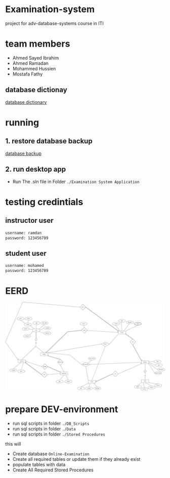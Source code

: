 # Examination-system
project for adv-database-systems course in ITI

# team members
- Ahmed Sayed Ibrahim
- Ahmed Ramadan
- Mohammed Hussien
- Mostafa Fathy


## database dictionay
[database dictionary](Database%20Dictionary/Online_Examination_Dictionary.chm)

<!-- ## reports 
1. [Topics in Course](Database/Documentation/reports/view%20Topics%20in%20Course%20Sample.pdf)
2. [Exam student Sample](Database/Documentation/reports/view%20Exam%20student%20Sample%20_html.pdf)
3. [Exam with answers sample](Database/Documentation/reports/view%20Exam%20with%20answers%20sample.pdf)
4. [instructor courses](Database/Documentation/reports/view%20instructor%20courses.pdf)
5. [Student grade](Database/Documentation/reports/view%20Student%20grade.pdf)
6. [students_in_department](Database/Documentation/reports/view%20students_in_department.pdf) -->


# running 

## 1. restore database backup 
[database backup](BackUp/OnlineExamination(Final%20Version).bak)



## 2. run desktop app
- Run The .sln file in Folder `./Examination System Application`


# testing credintials

## instructor user
```
username: ramdan
password: 123456789
```

## student user
```
username: mohamed
password: 123456789
```



# EERD 
![ERD](ERD%20&%20Mapping/ERD%20Final%20Version.png)


# prepare DEV-environment
- run sql scripts in folder `./DB_Scripts`
- run sql scripts in folder `./Data`
- run sql scripts in folder `./Stored Procedures`

this will 
- Create database `Online-Examination`
- Create all required tables or update them if they already exist
- populate tables with data 
- Create All Required Stored Procedures


